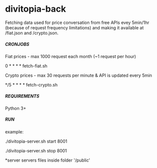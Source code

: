 # divitopia-back


Fetching data used for price conversation from free APIs evey 5min/1hr (because of request frequency limitations) and making it available at /fiat.json and /crypto.json.


##### CRONJOBS

Fiat prices - max 1000 request each month (~1 request per hour)

0 * * * * fetch-fiat.sh

Crypto prices - max 30 requests per minute & API is updated every 5min

*/5 * * * * fetch-crypto.sh


##### REQUIREMENTS

Python 3+

##### RUN

example:

./divitopia-server.sh start 8001

./divitopia-server.sh stop 8001

*server servers files inside folder '/public' 







